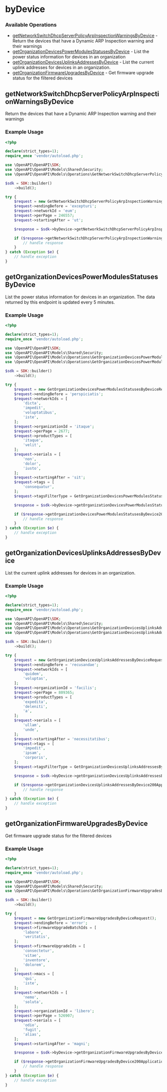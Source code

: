 # byDevice

### Available Operations

* [getNetworkSwitchDhcpServerPolicyArpInspectionWarningsByDevice](#getnetworkswitchdhcpserverpolicyarpinspectionwarningsbydevice) - Return the devices that have a Dynamic ARP Inspection warning and their warnings
* [getOrganizationDevicesPowerModulesStatusesByDevice](#getorganizationdevicespowermodulesstatusesbydevice) - List the power status information for devices in an organization
* [getOrganizationDevicesUplinksAddressesByDevice](#getorganizationdevicesuplinksaddressesbydevice) - List the current uplink addresses for devices in an organization.
* [getOrganizationFirmwareUpgradesByDevice](#getorganizationfirmwareupgradesbydevice) - Get firmware upgrade status for the filtered devices

## getNetworkSwitchDhcpServerPolicyArpInspectionWarningsByDevice

Return the devices that have a Dynamic ARP Inspection warning and their warnings

### Example Usage

```php
<?php

declare(strict_types=1);
require_once 'vendor/autoload.php';

use \OpenAPI\OpenAPI\SDK;
use \OpenAPI\OpenAPI\Models\Shared\Security;
use \OpenAPI\OpenAPI\Models\Operations\GetNetworkSwitchDhcpServerPolicyArpInspectionWarningsByDeviceRequest;

$sdk = SDK::builder()
    ->build();

try {
    $request = new GetNetworkSwitchDhcpServerPolicyArpInspectionWarningsByDeviceRequest();
    $request->endingBefore = 'excepturi';
    $request->networkId = 'eum';
    $request->perPage = 246557;
    $request->startingAfter = 'ut';

    $response = $sdk->byDevice->getNetworkSwitchDhcpServerPolicyArpInspectionWarningsByDevice($request);

    if ($response->getNetworkSwitchDhcpServerPolicyArpInspectionWarningsByDevice200ApplicationJSONObjects !== null) {
        // handle response
    }
} catch (Exception $e) {
    // handle exception
}
```

## getOrganizationDevicesPowerModulesStatusesByDevice

List the power status information for devices in an organization. The data returned by this endpoint is updated every 5 minutes.

### Example Usage

```php
<?php

declare(strict_types=1);
require_once 'vendor/autoload.php';

use \OpenAPI\OpenAPI\SDK;
use \OpenAPI\OpenAPI\Models\Shared\Security;
use \OpenAPI\OpenAPI\Models\Operations\GetOrganizationDevicesPowerModulesStatusesByDeviceRequest;
use \OpenAPI\OpenAPI\Models\Operations\GetOrganizationDevicesPowerModulesStatusesByDeviceTagsFilterTypeEnum;

$sdk = SDK::builder()
    ->build();

try {
    $request = new GetOrganizationDevicesPowerModulesStatusesByDeviceRequest();
    $request->endingBefore = 'perspiciatis';
    $request->networkIds = [
        'dicta',
        'impedit',
        'voluptatibus',
        'iste',
    ];
    $request->organizationId = 'itaque';
    $request->perPage = 2677;
    $request->productTypes = [
        'itaque',
        'velit',
    ];
    $request->serials = [
        'non',
        'dolor',
        'iusto',
    ];
    $request->startingAfter = 'sit';
    $request->tags = [
        'consequatur',
    ];
    $request->tagsFilterType = GetOrganizationDevicesPowerModulesStatusesByDeviceTagsFilterTypeEnum::WITH_ANY_TAGS;

    $response = $sdk->byDevice->getOrganizationDevicesPowerModulesStatusesByDevice($request);

    if ($response->getOrganizationDevicesPowerModulesStatusesByDevice200ApplicationJSONObjects !== null) {
        // handle response
    }
} catch (Exception $e) {
    // handle exception
}
```

## getOrganizationDevicesUplinksAddressesByDevice

List the current uplink addresses for devices in an organization.

### Example Usage

```php
<?php

declare(strict_types=1);
require_once 'vendor/autoload.php';

use \OpenAPI\OpenAPI\SDK;
use \OpenAPI\OpenAPI\Models\Shared\Security;
use \OpenAPI\OpenAPI\Models\Operations\GetOrganizationDevicesUplinksAddressesByDeviceRequest;
use \OpenAPI\OpenAPI\Models\Operations\GetOrganizationDevicesUplinksAddressesByDeviceTagsFilterTypeEnum;

$sdk = SDK::builder()
    ->build();

try {
    $request = new GetOrganizationDevicesUplinksAddressesByDeviceRequest();
    $request->endingBefore = 'recusandae';
    $request->networkIds = [
        'quidem',
        'voluptas',
    ];
    $request->organizationId = 'facilis';
    $request->perPage = 809365;
    $request->productTypes = [
        'expedita',
        'deleniti',
        'a',
    ];
    $request->serials = [
        'ullam',
        'unde',
    ];
    $request->startingAfter = 'necessitatibus';
    $request->tags = [
        'impedit',
        'ipsam',
        'corporis',
    ];
    $request->tagsFilterType = GetOrganizationDevicesUplinksAddressesByDeviceTagsFilterTypeEnum::WITH_ANY_TAGS;

    $response = $sdk->byDevice->getOrganizationDevicesUplinksAddressesByDevice($request);

    if ($response->getOrganizationDevicesUplinksAddressesByDevice200ApplicationJSONObjects !== null) {
        // handle response
    }
} catch (Exception $e) {
    // handle exception
}
```

## getOrganizationFirmwareUpgradesByDevice

Get firmware upgrade status for the filtered devices

### Example Usage

```php
<?php

declare(strict_types=1);
require_once 'vendor/autoload.php';

use \OpenAPI\OpenAPI\SDK;
use \OpenAPI\OpenAPI\Models\Shared\Security;
use \OpenAPI\OpenAPI\Models\Operations\GetOrganizationFirmwareUpgradesByDeviceRequest;

$sdk = SDK::builder()
    ->build();

try {
    $request = new GetOrganizationFirmwareUpgradesByDeviceRequest();
    $request->endingBefore = 'error';
    $request->firmwareUpgradeBatchIds = [
        'labore',
        'veritatis',
    ];
    $request->firmwareUpgradeIds = [
        'consectetur',
        'vitae',
        'inventore',
        'dolorem',
    ];
    $request->macs = [
        'qui',
        'iste',
    ];
    $request->networkIds = [
        'nemo',
        'soluta',
    ];
    $request->organizationId = 'libero';
    $request->perPage = 526907;
    $request->serials = [
        'odio',
        'fugit',
        'alias',
    ];
    $request->startingAfter = 'magni';

    $response = $sdk->byDevice->getOrganizationFirmwareUpgradesByDevice($request);

    if ($response->getOrganizationFirmwareUpgradesByDevice200ApplicationJSONObjects !== null) {
        // handle response
    }
} catch (Exception $e) {
    // handle exception
}
```

